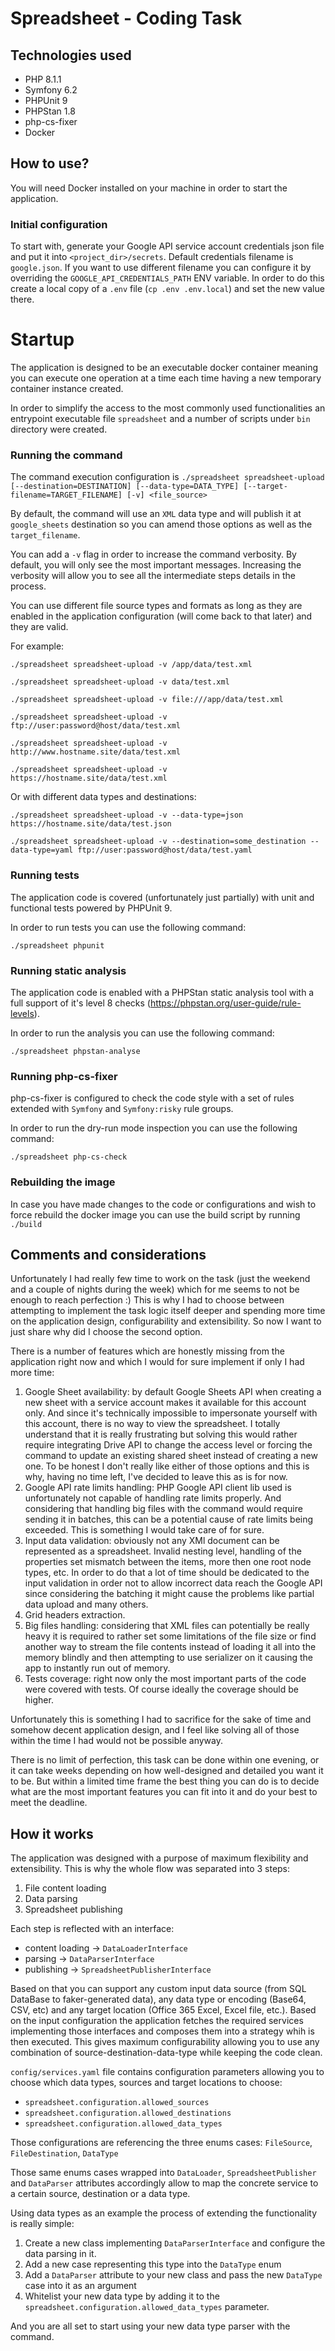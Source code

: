 # Spreadsheet - Coding Task

## Technologies used
* PHP 8.1.1
* Symfony 6.2
* PHPUnit 9
* PHPStan 1.8
* php-cs-fixer
* Docker

## How to use?

You will need Docker installed on your machine in order to start the application.

### Initial configuration
To start with, generate your Google API service account credentials json file and put it into `<project_dir>/secrets`.
Default credentials filename is `google.json`. 
If you want to use different filename you can configure it by overriding the `GOOGLE_API_CREDENTIALS_PATH` ENV variable. In order to do this create a local copy of a `.env` file (`cp .env .env.local`) and set the new value there.

# Startup
The application is designed to be an executable docker container meaning you can execute one operation at a time each time having a new temporary container instance created.

In order to simplify the access to the most commonly used functionalities an entrypoint executable file `spreadsheet` and a number of scripts under `bin` directory were created.

### Running the command
The command execution configuration is `./spreadsheet spreadsheet-upload [--destination=DESTINATION] [--data-type=DATA_TYPE] [--target-filename=TARGET_FILENAME] [-v] <file_source>`

By default, the command will use an `XML` data type and will publish it at `google_sheets` destination so you can amend those options as well as the `target_filename`.

You can add a `-v` flag in order to increase the command verbosity. By default, you will only see the most important messages. Increasing the verbosity will allow you to see all the intermediate steps details in the process.

You can use different file source types and formats as long as they are enabled in the application configuration (will come back to that later) and they are valid.

For example:

`./spreadsheet spreadsheet-upload -v /app/data/test.xml`

`./spreadsheet spreadsheet-upload -v data/test.xml`

`./spreadsheet spreadsheet-upload -v file:///app/data/test.xml`

`./spreadsheet spreadsheet-upload -v ftp://user:password@host/data/test.xml`

`./spreadsheet spreadsheet-upload -v http://www.hostname.site/data/test.xml`

`./spreadsheet spreadsheet-upload -v https://hostname.site/data/test.xml`

Or with different data types and destinations:

`./spreadsheet spreadsheet-upload -v --data-type=json https://hostname.site/data/test.json`

`./spreadsheet spreadsheet-upload -v --destination=some_destination --data-type=yaml ftp://user:password@host/data/test.yaml`


### Running tests

The application code is covered (unfortunately just partially) with unit and functional tests powered by PHPUnit 9.

In order to run tests you can use the following command:

`./spreadsheet phpunit`

### Running static analysis

The application code is enabled with a PHPStan static analysis tool with a full support of it's level 8 checks (https://phpstan.org/user-guide/rule-levels).

In order to run the analysis you can use the following command:

`./spreadsheet phpstan-analyse`

### Running php-cs-fixer

php-cs-fixer is configured to check the code style with a set of rules extended with `Symfony` and `Symfony:risky` rule groups.

In order to run the dry-run mode inspection you can use the following command:

`./spreadsheet php-cs-check`

### Rebuilding the image

In case you have made changes to the code or configurations and wish to force rebuild the docker image you can use the build script by running `./build`

## Comments and considerations

Unfortunately I had really few time to work on the task (just the weekend and a couple of nights during the week) which for me seems to not be enough to reach perfection :)
This is why I had to choose between attempting to implement the task logic itself deeper and spending more time on the application design, configurability and extensibility. 
So now I want to just share why did I choose the second option.

There is a number of features which are honestly missing from the application right now and which I would for sure implement if only I had more time:
1. Google Sheet availability: by default Google Sheets API when creating a new sheet with a service account makes it available for this account only. And since it's technically impossible to impersonate yourself with this account, there is no way to view the spreadsheet. I totally understand that it is really frustrating but solving this would rather require integrating Drive API to change the access level or forcing the command to update an existing shared sheet instead of creating a new one. To be honest I don't really like either of those options and this is why, having no time left, I've decided to leave this as is for now. 
2. Google API rate limits handling: PHP Google API client lib used is unfortunately not capable of handling rate limits properly. And considering that handling big files with the command would require sending it in batches, this can be a potential cause of rate limits being exceeded. This is something I would take care of for sure.
3. Input data validation: obviously not any XMl document can be represented as a spreadsheet. Invalid nesting level, handling of the properties set mismatch between the items, more then one root node types, etc. In order to do that a lot of time should be dedicated to the input validation in order not to allow incorrect data reach the Google API since considering the batching it might cause the problems like partial data upload and many others.
4. Grid headers extraction.
5. Big files handling: considering that XML files can potentially be really heavy it is required to rather set some limitations of the file size or find another way to stream the file contents instead of loading it all into the memory blindly and then attempting to use serializer on it causing the app to instantly run out of memory.
6. Tests coverage: right now only the most important parts of the code were covered with tests. Of course ideally the coverage should be higher.

Unfortunately this is something I had to sacrifice for the sake of time and somehow decent application design, and I feel like solving all of those within the time I had would not be possible anyway.

There is no limit of perfection, this task can be done within one evening, or it can take weeks depending on how well-designed and detailed you want it to be. 
But within a limited time frame the best thing you can do is to decide what are the most important features you can fit into it and do your best to meet the deadline.

## How it works

The application was designed with a purpose of maximum flexibility and extensibility. 
This is why the whole flow was separated into 3 steps:
1. File content loading
2. Data parsing
3. Spreadsheet publishing

Each step is reflected with an interface: 

* content loading -> `DataLoaderInterface`
* parsing -> `DataParserInterface`
* publishing ->  `SpreadsheetPublisherInterface`

Based on that you can support any custom input data source (from SQL DataBase to faker-generated data), any data type or encoding (Base64, CSV, etc) and any target location (Office 365 Excel, Excel file, etc.).
Based on the input configuration the application fetches the required services implementing those interfaces and composes them into a strategy whih is then executed.
This gives maximum configurability allowing you to use any combination of source-destination-data-type while keeping the code clean.

`config/services.yaml` file contains configuration parameters allowing you to choose which data types, sources and target locations to choose: 
* `spreadsheet.configuration.allowed_sources`
* `spreadsheet.configuration.allowed_destinations`
* `spreadsheet.configuration.allowed_data_types`

Those configurations are referencing the three enums cases: `FileSource`, `FileDestination`, `DataType`

Those same enums cases wrapped into `DataLoader`, `SpreadsheetPublisher` and `DataParser` attributes accordingly allow to map the concrete service to a certain source, destination or a data type.

Using data types as an example the process of extending the functionality is really simple:

1. Create a new class implementing `DataParserInterface` and configure the data parsing in it.
2. Add a new case representing this type into the `DataType` enum
3. Add a `DataParser` attribute to your new class and pass the new `DataType` case into it as an argument
4. Whitelist your new data type by adding it to the `spreadsheet.configuration.allowed_data_types` parameter.

And you are all set to start using your new data type parser with the command.
